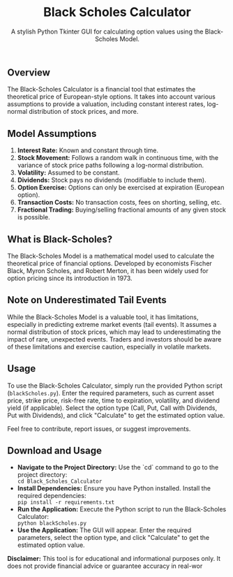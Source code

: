 <!DOCTYPE html>
<html lang="en">
<head>
  <meta charset="UTF-8">
  <meta name="viewport" content="width=device-width, initial-scale=1.0">
</head>
<body>

  <header>
    <h1>Black Scholes Calculator</h1>
    <p>A stylish Python Tkinter GUI for calculating option values using the Black-Scholes Model.</p>
  </header>

  <section>
    <h2>Overview</h2>
    <p>The Black-Scholes Calculator is a financial tool that estimates the theoretical price of European-style options. It takes into account various assumptions to provide a valuation, including constant interest rates, log-normal distribution of stock prices, and more.</p>
  </section>

  <section>
    <h2>Model Assumptions</h2>
    <ol>
      <li><strong>Interest Rate:</strong> Known and constant through time.</li>
      <li><strong>Stock Movement:</strong> Follows a random walk in continuous time, with the variance of stock price paths following a log-normal distribution.</li>
      <li><strong>Volatility:</strong> Assumed to be constant.</li>
      <li><strong>Dividends:</strong> Stock pays no dividends (modifiable to include them).</li>
      <li><strong>Option Exercise:</strong> Options can only be exercised at expiration (European option).</li>
      <li><strong>Transaction Costs:</strong> No transaction costs, fees on shorting, selling, etc.</li>
      <li><strong>Fractional Trading:</strong> Buying/selling fractional amounts of any given stock is possible.</li>
    </ol>
  </section>

  <section>
    <h2>What is Black-Scholes?</h2>
    <p>The Black-Scholes Model is a mathematical model used to calculate the theoretical price of financial options. Developed by economists Fischer Black, Myron Scholes, and Robert Merton, it has been widely used for option pricing since its introduction in 1973.</p>
  </section>

  <section>
    <h2>Note on Underestimated Tail Events</h2>
    <p>While the Black-Scholes Model is a valuable tool, it has limitations, especially in predicting extreme market events (tail events). It assumes a normal distribution of stock prices, which may lead to underestimating the impact of rare, unexpected events. Traders and investors should be aware of these limitations and exercise caution, especially in volatile markets.</p>
  </section>

  <section>
    <h2>Usage</h2>
    <p>To use the Black-Scholes Calculator, simply run the provided Python script (<code>blackScholes.py</code>). Enter the required parameters, such as current asset price, strike price, risk-free rate, time to expiration, volatility, and dividend yield (if applicable). Select the option type (Call, Put, Call with Dividends, Put with Dividends), and click "Calculate" to get the estimated option value.</p>
    <p>Feel free to contribute, report issues, or suggest improvements.</p>
  </section>

  <section>
  <h2>Download and Usage</h2>
  <ul>
    <li><strong>Navigate to the Project Directory:</strong> Use the `cd` command to go to the project directory:</li>
    <code>cd Black_Scholes_Calculator</code>
    <li><strong>Install Dependencies:</strong> Ensure you have Python installed. Install the required dependencies:</li>
    <code>pip install -r requirements.txt</code>
    <li><strong>Run the Application:</strong> Execute the Python script to run the Black-Scholes Calculator:</li>
    <code>python blackScholes.py</code>
    <li><strong>Use the Application:</strong> The GUI will appear. Enter the required parameters, select the option type, and click "Calculate" to get the estimated option value.</li>
  </ul>
</section>


  <footer>
    <p><strong>Disclaimer:</strong> This tool is for educational and informational purposes only. It does not provide financial advice or guarantee accuracy in real-wor
